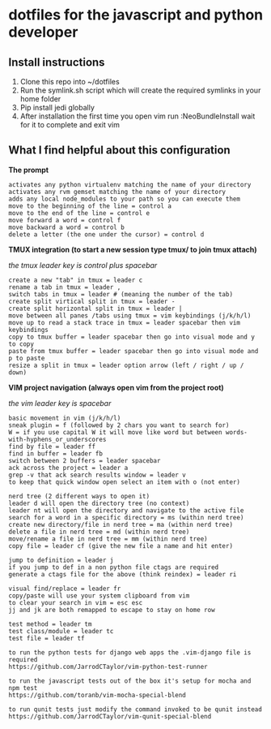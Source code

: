 dotfiles for the javascript and python developer
===========

Install instructions
--------------------
1. Clone this repo into ~/dotfiles
2. Run the symlink.sh script which will create the required symlinks in your home folder
3. Pip install jedi globally
4. After installation the first time you open vim run :NeoBundleInstall wait for it to complete and exit vim

What I find helpful about this configuration
--------------------------------------------

**The prompt**

    activates any python virtualenv matching the name of your directory
    activates any rvm gemset matching the name of your directory
    adds any local node_modules to your path so you can execute them
    move to the beginning of the line = control a
    move to the end of the line = control e
    move forward a word = control f
    move backward a word = control b
    delete a letter (the one under the cursor) = control d

**TMUX integration (to start a new session type tmux/ to join tmux attach)**

*the tmux leader key is control plus spacebar*

    create a new "tab" in tmux = leader c
    rename a tab in tmux = leader ,
    switch tabs in tmux = leader # (meaning the number of the tab)
    create split virtical split in tmux = leader -
    create split horizontal split in tmux = leader |
    move between all panes /tabs using tmux = vim keybindings (j/k/h/l)
    move up to read a stack trace in tmux = leader spacebar then vim keybindings
    copy to tmux buffer = leader spacebar then go into visual mode and y to copy
    paste from tmux buffer = leader spacebar then go into visual mode and p to paste
    resize a split in tmux = leader option arrow (left / right / up / down)

**VIM project navigation (always open vim from the project root)**

*the vim leader key is spacebar*

    basic movement in vim (j/k/h/l)
    sneak plugin = f (followed by 2 chars you want to search for)
    W = if you use capital W it will move like word but between words-with-hyphens_or_underscores
    find by file = leader ff
    find in buffer = leader fb
    switch between 2 buffers = leader spacebar
    ack across the project = leader a
    grep -v that ack search results window = leader v
    to keep that quick window open select an item with o (not enter)

    nerd tree (2 different ways to open it)
    leader d will open the directory tree (no context)
    leader nt will open the directory and navigate to the active file
    search for a word in a specific directory = ms (within nerd tree)
    create new directory/file in nerd tree = ma (within nerd tree)
    delete a file in nerd tree = md (within nerd tree)
    move/rename a file in nerd tree = mm (within nerd tree)
    copy file = leader cf (give the new file a name and hit enter)

    jump to definition = leader j
    if you jump to def in a non python file ctags are required
    generate a ctags file for the above (think reindex) = leader ri

    visual find/replace = leader fr
    copy/paste will use your system clipboard from vim
    to clear your search in vim = esc esc
    jj and jk are both remapped to escape to stay on home row

    test method = leader tm
    test class/module = leader tc
    test file = leader tf

    to run the python tests for django web apps the .vim-django file is required
    https://github.com/JarrodCTaylor/vim-python-test-runner

    to run the javascript tests out of the box it's setup for mocha and npm test
    https://github.com/toranb/vim-mocha-special-blend

    to run qunit tests just modify the command invoked to be qunit instead
    https://github.com/JarrodCTaylor/vim-qunit-special-blend
